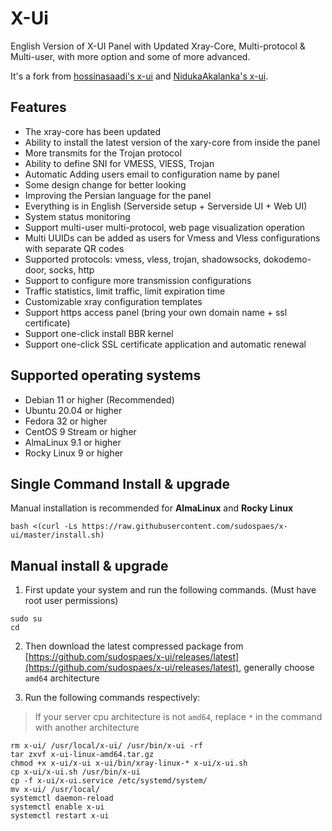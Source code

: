 # X-Ui

English Version of X-UI Panel with Updated Xray-Core, Multi-protocol & Multi-user, with more option and some of more advanced.

It's a fork from [hossinasaadi's x-ui](https://github.com/hossinasaadi/x-ui) and [NidukaAkalanka's x-ui](https://github.com/NidukaAkalanka/x-ui-english).


## Features
-   The xray-core has been updated
-   Ability to install the latest version of the xary-core from inside the panel
-   More transmits for the Trojan protocol
-   Ability to define SNI for VMESS, VlESS, Trojan
-   Automatic Adding users email to configuration name by panel
-   Some design change for better looking
-   Improving the Persian language for the panel
-   Everything is in English (Serverside setup + Serverside UI + Web UI)
-   System status monitoring
-   Support multi-user multi-protocol, web page visualization operation
-   Multi UUIDs can be added as users for Vmess and Vless configurations with separate QR codes
-   Supported protocols: vmess, vless, trojan, shadowsocks, dokodemo-door, socks, http
-   Support to configure more transmission configurations
-   Traffic statistics, limit traffic, limit expiration time
-   Customizable xray configuration templates
-   Support https access panel (bring your own domain name + ssl certificate)
-   Support one-click install BBR kernel
-   Support one-click SSL certificate application and automatic renewal

<!-- ## Preview
![enter image description here](https://github.com/sudospaes/img/blob/main/XL-UI/Screenshot_20230224_035858.png?raw=true)

![enter image description here](https://github.com/sudospaes/img/blob/main/XL-UI/Screenshot_20230224_035932.png?raw=true)

![enter image description here](https://github.com/sudospaes/img/blob/main/XL-UI/Screenshot_20230224_035951.png?raw=true)

![enter image description here](https://github.com/NidukaAkalanka/x-ui-english/raw/main/media/PostInstallation.png) -->

## Supported operating systems

-   Debian 11 or higher (Recommended)
-   Ubuntu 20.04 or higher
-   Fedora 32 or higher
-   CentOS 9 Stream or higher
-   AlmaLinux 9.1 or higher
-   Rocky Linux 9 or higher

## Single Command Install & upgrade
Manual installation is recommended for **AlmaLinux** and **Rocky Linux**

    bash <(curl -Ls https://raw.githubusercontent.com/sudospaes/x-ui/master/install.sh)

    
## Manual install & upgrade
1.  First update your system and run the following commands. (Must have root user permissions)

   ```
sudo su
cd
```

2.  Then download the latest compressed package from  [https://github.com/sudospaes/x-ui/releases/latest](https://github.com/sudospaes/x-ui/releases/latest), generally choose  `amd64`  architecture

2.  Run the following commands respectively:

> If your server cpu architecture is not  `amd64`, replace  `*`  in the command with another architecture

  ```
rm x-ui/ /usr/local/x-ui/ /usr/bin/x-ui -rf
tar zxvf x-ui-linux-amd64.tar.gz
chmod +x x-ui/x-ui x-ui/bin/xray-linux-* x-ui/x-ui.sh
cp x-ui/x-ui.sh /usr/bin/x-ui
cp -f x-ui/x-ui.service /etc/systemd/system/
mv x-ui/ /usr/local/
systemctl daemon-reload
systemctl enable x-ui
systemctl restart x-ui
```
